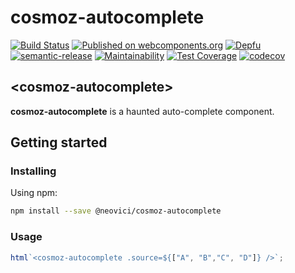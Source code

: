 cosmoz-autocomplete
==================

[![Build Status](https://github.com/Neovici/cosmoz-autocomplete/workflows/Github%20CI/badge.svg)](https://github.com/Neovici/cosmoz-autocomplete/actions?workflow=Github+CI)
[![Published on webcomponents.org](https://img.shields.io/badge/webcomponents.org-published-blue.svg)](https://www.webcomponents.org/element/Neovici/cosmoz-autocomplete)
[![Depfu](https://badges.depfu.com/badges/c887733c2e1b6c70285860279a80fa03/overview.svg)](https://depfu.com/github/Neovici/cosmoz-autocomplete?project_id=9639)
[![semantic-release](https://img.shields.io/badge/%20%20%F0%9F%93%A6%F0%9F%9A%80-semantic--release-e10079.svg)](https://github.com/semantic-release/semantic-release)
[![Maintainability](https://api.codeclimate.com/v1/badges/56671dc0a46898d2f539/maintainability)](https://codeclimate.com/github/Neovici/cosmoz-autocomplete/maintainability)
[![Test Coverage](https://api.codeclimate.com/v1/badges/56671dc0a46898d2f539/test_coverage)](https://codeclimate.com/github/Neovici/cosmoz-autocomplete/test_coverage)
[![codecov](https://codecov.io/gh/Neovici/cosmoz-autocomplete/branch/master/graph/badge.svg?token=Pg5yXQH7wS)](https://codecov.io/gh/Neovici/cosmoz-autocomplete)

## &lt;cosmoz-autocomplete&gt;

**cosmoz-autocomplete** is a haunted auto-complete component.

## Getting started

### Installing

Using npm:
```bash
npm install --save @neovici/cosmoz-autocomplete
```

### Usage

``` javascript
html`<cosmoz-autocomplete .source=${["A", "B","C", "D"]} />`;
```
